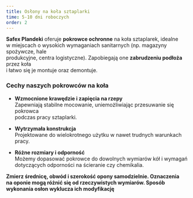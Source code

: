 ```yaml
---
title: Osłony na koła sztaplarki
time: 5-10 dni roboczych
order: 2
---
```


**Safex Plandeki** oferuje **pokrowce ochronne** na koła sztaplarek, idealne  
w miejscach o wysokich wymaganiach sanitarnych (np. magazyny spożywcze, hale  
produkcyjne, centra logistyczne). Zapobiegają one **zabrudzeniu podłoża** przez
koła  
i łatwo się je montuje oraz demontuje.

### Cechy naszych pokrowców na koła

- **Wzmocnione krawędzie i zapięcia na rzepy**  
  Zapewniają stabilne mocowanie, uniemożliwiając przesuwanie się pokrowca  
  podczas pracy sztaplarki.

- **Wytrzymała konstrukcja**  
  Projektowane do wielokrotnego użytku w nawet trudnych warunkach pracy.

- **Różne rozmiary i odporność**  
  Możemy dopasować pokrowce do dowolnych wymiarów kół i wymagań  
  dotyczących odporności na ścieranie czy chemikalia.

**Zmierz średnicę, obwód i szerokość opony samodzielnie. Oznaczenia  
na oponie mogą różnić się od rzeczywistych wymiarów. Sposób wykonania osłon wyklucza ich modyfikację**
